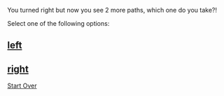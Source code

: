 You turned right but now you see 2 more paths, which one do you take?!

Select one of the following options:
## [left](left.md)
## [right](right.md)

[Start Over](../README.md)
